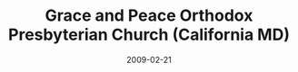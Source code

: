 ---
date: &id001 2009-02-21
end_date: null
location:
  address: 22646 Benswood Road
  city: California
  state: MD
minister:
- end: 2009-02-21
  name: S. Edd Cathey
  start: 2006-01-01
  type: Organizing Pastor
- end: null
  name: S. Edd Cathey
  start: 2009-02-21
  type: pastor
ministers:
- S. Edd Cathey
- S. Edd Cathey
name: Grace and Peace Orthodox Presbyterian Church
names:
- end: 2009-02-21
  name: Grace and Peace Orthodox Presbyterian Chapel
  start: 2005-01-01
- end: null
  name: Grace and Peace Orthodox Presbyterian Church
  start: 2009-02-21
origination_date: *id001
raw_data: "MD St. Mary\u2019s County\n\nGrace and Peace Orthodox Presbyterian\
  \ Chapel (January 2005\u2013February 21, 2009)\nGrace and Peace Orthodox Presbyterian\
  \ Church (February 21, 2009\u2013 )\n22646 Benswood Road, California\nOrg. Pastor:\
  \ S. Edd Cathey, 2006\u20139\nPastor: S. Edd Cathey, 2009\u2013"
received_from: null
states:
- MD
status:
  active: true
  end_date: null
  reason: null
  received_from: null
  withdrawal_to: null
title: Grace and Peace Orthodox Presbyterian Church (California MD)

---